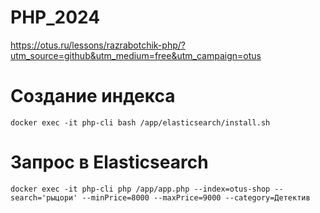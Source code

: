 # PHP_2024

https://otus.ru/lessons/razrabotchik-php/?utm_source=github&utm_medium=free&utm_campaign=otus

# Создание индекса
``docker exec -it php-cli bash /app/elasticsearch/install.sh``

# Запрос в Elasticsearch
``docker exec -it php-cli php /app/app.php --index=otus-shop --search='рыцори' --minPrice=8000 --maxPrice=9000 --category=Детектив``
